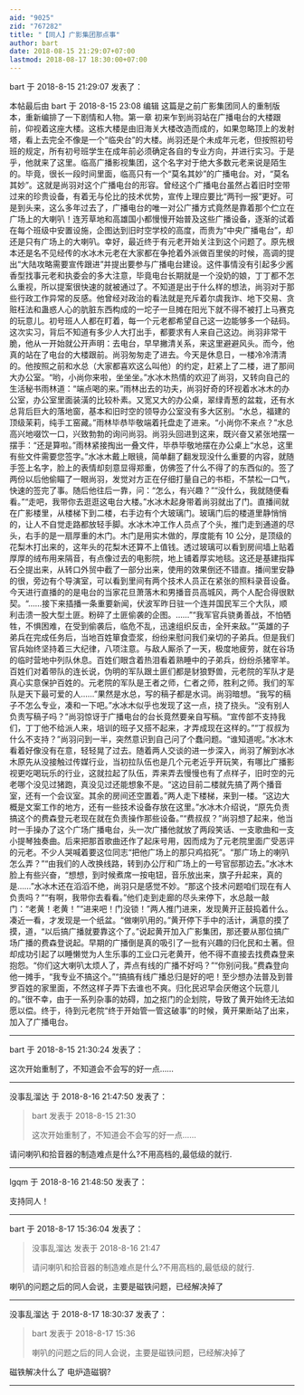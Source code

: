 ```yaml
---
aid: "9025"
zid: "767282"
title: "【同人】广影集团那点事"
author: bart
date: 2018-08-15 21:29:07+07:00
lastmod: 2018-08-17 18:30:00+07:00
---
```


bart 于 2018-8-15 21:29:07 发表了：

本帖最后由 bart 于 2018-8-15 23:08 编辑 这篇是之前广影集团同人的重制版本，重新编排了一下剧情和人物。第一章 初来乍到尚羽站在广播电台的大楼跟前，仰视着这座大楼。这栋大楼是由旧海关大楼改造而成的，如果忽略顶上的发射塔，看上去完全不像是一个“临央台”的大楼。尚羽还是个未成年元老，但按照初号班的规定，所有初号班学生在成年前必须确定各自的专业方向，并进行实习。于是乎，他就来了这里。临高广播影视集团，这个名字对于绝大多数元老来说是陌生的。毕竟，很长一段时间里面，临高只有一个“莫名其妙”的广播电台。对，“莫名其妙”。这就是尚羽对这个广播电台的形容。曾经这个广播电台虽然占着旧时空带过来的珍贵设备，有着无与伦比的技术优势，宣传上理应要比“两刊一报”更好。可是到头来，这么多年过去了，广播电台的唯一对公广播方式竟然是靠着那个伫立在广场上的大喇叭！连芳草地和高雄国小都慢慢开始普及这些广播设备，逐渐的试着在每个班级中安置设施，企图达到旧时空学校的高度，而贵为“中央广播电台”，却还是只有广场上的大喇叭。幸好，最近终于有元老开始关注到这个问题了。原先根本还是名不见经传的水冰木元老在大家都在争抢着外派做百里侯的时候，高调的提出“大陆攻略需要宣传跟进”并提出要参与广播电台建设。这件事情没有引起多少酱香型找事元老和执委会的多大注意，毕竟电台长期就是一个没奶的娘，丁丁都不怎么重视，所以提案很快速的就被通过了。不知道是出于什么样的想法，尚羽对于那些行政工作异常的反感。他曾经对政治的看法就是充斥着尔虞我诈、地下交易、贪赃枉法和蛊惑人心的肮脏东西构成的一坨子一旦摊在阳光下就不得不被打上马赛克的玩意儿。初号班人人都在盯着，每一个元老都希望自己这一边能够多一个砝码。这次实习，背后不知道有多少人大打出手，都要求有人来自己这边。尚羽非常干脆，他从一开始就公开声明：去电台，早早撇清关系，来这里避避风头。而今，他真的站在了电台的大楼跟前。尚羽匆匆走了进去。今天是休息日，一楼冷冷清清的。他按照之前和水总（大家都喜欢这么叫他）的约定，赶紧上了二楼，进了那间大办公室。“哟，小尚你来啦，坐坐坐。”水冰木热情的欢迎了尚羽，又转向自己的生活秘书雨林道：“端点喝的来。”雨林出去的功夫，尚羽好奇的环视着水冰木的办公室，办公室里面装潢的比较朴素。又宽又大的办公桌，翠绿青葱的盆栽，还有水总背后巨大的落地窗，基本和旧时空的领导办公室没有多大区别。“水总，福建的顶级茉莉，纯手工窑藏。”雨林毕恭毕敬端着托盘走了进来。“小尚你不来点？”水总高兴地啜饮一口，兴致勃勃的询问尚羽。尚羽头回进到这来，既兴奋又紧张地摆一摆手：“还是算啦。”雨林紧接掏出一叠文件，毕恭毕敬地摆在办公桌上“水总，这里有些文件需要您签字。”水冰木戴上眼镜，简单翻了翻发现没什么重要的内容，就随手签上名字，脸上的表情却刻意显得郑重，仿佛签了什么不得了的东西似的。签了两份以后他偷瞄了一眼尚羽，发觉对方正在仔细打量自己的书柜，不禁松一口气，快速的签完了事。随后他往后一靠，问：“怎么，有兴趣？”“没什么，我就随便看看。”“走吧，我带你去逛逛这电台大楼。”水冰木起身带着尚羽就出了门。直播间就在广影楼里，从楼梯下到二楼，右手边有个大玻璃门。玻璃门后的楼道里静悄悄的，让人不自觉走路都放轻手脚。水冰木冲工作人员点了个头，推门走到通道的尽头，右手的是一扇厚重的木门。木门是用实木做的，厚度能有 10 公分，是顶级的花梨木打出来的，这年头的花梨木还算不上值钱。透过玻璃可以看到房间墙上贴着厚厚的绒布用来隔音，有点像过去的电影院，地上铺着厚实地毯。这还是基建指挥石仝提出来，从转口外贸中截了一部分出来，使用的效果倒还不错直。播间里安静的很，旁边有个导演室，可以看到里间有两个技术人员正在紧张的照料录音设备。今天进行直播的的是电台的当家花旦萧落木和男播音员高城风，两个人配合得很默契。“……接下来插播一条重要新闻，伏波军昨日驻一个连并国民军三个大队，顺利击溃一股大型土匪。粉碎了土匪偷袭的企图。……”“我军官兵骁勇善战，不怕牺牲，不惧困难，在受到偷袭后，临危不乱，迅速组织反击，全歼来敌。”“英雄的子弟兵在完成任务后，当地百姓箪食壶浆，纷纷来慰问我们亲切的子弟兵。但是我们官兵始终坚持着三大纪律，八项注意。与敌人厮杀了一天，极度地疲劳，就在谷场的临时营地中列队休息。百姓们眼含着热泪看着熟睡中的子弟兵，纷纷杀猪宰羊。百姓们对着带队的连长说，伪明的军队跟土匪们都是豺狼野兽，元老院的军队才是真心实意保护百姓的。元老院的军队是王者之师，仁者之师，胜利之师。我们的军队是天下最可爱的人……”果然是水总，写的稿子都是水词。尚羽暗想。“我写的稿子不怎么专业，凑和一下吧。”水冰木似乎也发现了这一点，挠了挠头。“没有别人负责写稿子吗？”尚羽惊讶于广播电台的台长竟然要亲自写稿。“宣传部不支持我们，丁丁他不给派人来，培训的班子又搭不起来，才弄成现在这样的。”“丁叔叔为什么不支持？”尚羽问到一半，突然意识到自己问了个蠢问题。“谁知道呢。”水冰木看着好像没有在意，轻轻晃了过去。随着两人交谈的进一步深入，尚羽了解到水冰木原先从没接触过传媒行业，当初拉队伍也是几个元老近乎开玩笑，有哪比广播影视更吃喝玩乐的行业，这就拉起了队伍，弄来弄去慢慢也有了点样子，旧时空的元老哪个没见过猪跑，真没见过还能想象不是。“这边目前二楼就先搞了两个播音室，还有一个会议室。其余的房间还空置着。”两人走下楼梯，来到一楼。“这边大概是文案工作的地方，还有一些技术设备存放在这里。”水冰木介绍说，“原先负责搞这个的费森登元老现在就在负责操作那些设备。”“费叔叔？”尚羽想了起来，他当时一手操办了这个广场广播电台，头一次广播他就放了两段笑话、一支歌曲和一支小提琴独奏曲。后来把那首歌曲还作了起床号用，因而成为了元老院里面广受恶评的元老。不少人哭喊着要这位同志“把他广场上的那只鸡掐死”。“那广场上的喇叭怎么弄？”“由我们的人改换线路，转到办公厅和广场上的一号官邸那边去。”水冰木脸上有些兴奋，“想想，到时候煮席一按电钮，音乐放出来，旗子升起来，真的是……”水冰木还在滔滔不绝，尚羽只是感觉不妙。“那这个技术问题咱们现在有人负责吗？”“有啊，我带你去看看。”他们走到走廊的尽头来停下，水总敲一敲门：“老黄！老黄！”“进来吧！门没锁！”两人推门进来，发现黄开正鼓捣着什么。凑近一看，才发现是一个纸盆。“做喇叭用的。”黄开停下手中的活计，满意的摸了摸，道，“以后搞广播就要靠这个了。”说起黄开加入广影集团，那还要从那位搞广场广播的费森登说起。早期的广播倒是真的吸引了一批有兴趣的归化民和土著。但却成功引起了以睡懒觉为人生乐事的工业口元老黄开，他不得不直接去找费森登来抱怨。“你们这大喇叭太烦人了，弄点有线的广播不好吗？”“你别问我。”费森登向他一摊手，“我专业不搞这个。”“搞搞有线广播总归是好的吧！至少想办法普及到普罗百姓的家里面，不然这样子弄下去谁也不爽。归化民迟早会厌倦这个玩意儿的。”很不幸，由于一系列杂事的妨碍，加之抠门的企划院，导致了黄开始终无法如愿以偿。终于，待到元老院“终于开始管一管这破事”的时候，黄开果断站了出来，加入了广播电台。

---

bart 于 2018-8-15 21:30:24 发表了：

这次开始重制了，不知道会不会写的好一点……

---

没事乱溜达 于 2018-8-16 21:47:50 发表了：

> bart 发表于 2018-8-15 21:30
>
> 这次开始重制了，不知道会不会写的好一点……

请问喇叭和拾音器的制造难点是什么?不用高档的,最低级的就行.

---

lgqm 于 2018-8-16 21:48:50 发表了：

支持同人！

---

bart 于 2018-8-17 15:36:04 发表了：

> 没事乱溜达 发表于 2018-8-16 21:47
>
> 请问喇叭和拾音器的制造难点是什么?不用高档的,最低级的就行.

喇叭的问题之后的同人会说，主要是磁铁问题，已经解决掉了

---

没事乱溜达 于 2018-8-17 18:30:37 发表了：

> bart 发表于 2018-8-17 15:36
>
> 喇叭的问题之后的同人会说，主要是磁铁问题，已经解决掉了

磁铁解决什么了 电炉造磁钢?

---
